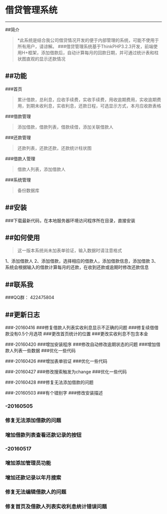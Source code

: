 # 借贷管理系统

---
##简介

>*此系统是结合我公司借贷情况开发的便于内部管理的系统，可能不使用于所有用户，请谅解。
###借贷管理系统基于ThinkPHP3.2.3开发，前端使用H+框架，添加借款后，自动计算每月的回款日期，并可通过统计表和柱状图直观的显示还款情况

##功能
---
###首页
>累计借款，总利息，应收手续费，实收手续费，用收逾期费用，实收逾期费用，到期未收利息，实收利息，还款日程，可选显示方式，本月应收款表格

###借款管理
>添加借款，借款列表，借款续借，添加关联借款人

###还款管理
>还款列表，还款还款，还款统计柱状图

###借款人管理
>借款人列表，添加借款人

###系统管理
>备份数据库


##安装
---
###下载最新代码，在本地服务器环境访问程序所在目录，直接安装

##如何使用
---
>这一版本系统尚未加表单验证，输入数据时请注意格式

1、添加借款人
2、添加借款，选择相应的借款人，添加借款信息，添加借款
3、系统会根据输入的借款计算每月的还款，在收到还款或逾期时修改还款信息


##联系我
---
###QQ群： 422475804

##更新日志
---
###-20160416
###修复借款人列表实收利息显示不正确的问题
###修复续借借款没有0.5个月选项
###更改首页统计的位置
###更改实收利息不包含本金

###-20160420
###增加安装程序
###修改自动修改逾期状态的问题
###增加借款人列表一些数据
###优化一些代码

###-20160426
###增加表单验证
###优化一些代码

###-20160427
###修改搜索触发为change
###优化一些代码

###-20160428
###修复无法添加借款的问题

###-20160503
###有个错别字
###修改安装描述

### -20160505

### 修复无法添加借款的问题

### 增加借款列表查看还款记录的按钮

### -20160517

### 增加添加管理员功能

### 增加还款记录以年月搜索

### 修复无法编辑借款人的问题

### 修复首页及借款人列表实收利息统计错误问题









